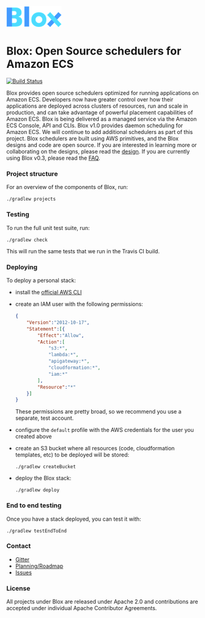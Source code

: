 # ![Logo](blox-logo.png)

# Blox: Open Source schedulers for Amazon ECS

[![Build Status](https://travis-ci.org/blox/blox.svg?branch=master)](https://travis-ci.org/blox/blox)

Blox provides open source schedulers optimized for running applications on Amazon ECS. Developers now have greater control over how their applications are deployed across clusters of resources, run and scale in production, and can take advantage of powerful placement capabilities of Amazon ECS.
Blox is being delivered as a managed service via the Amazon ECS Console, API and CLIs. Blox v1.0 provides daemon scheduling for Amazon ECS. We will continue to add additional schedulers as part of this project.
Blox schedulers are built using AWS primitives, and the Blox designs and code are open source. If you are interested in learning more or collaborating on the designs, please read the [design](docs/daemon_design.md).
If you are currently using Blox v0.3, please read the [FAQ](docs/faq.md).

### Project structure
For an overview of the components of Blox, run:

```
./gradlew projects
```

### Testing
To run the full unit test suite, run:

```
./gradlew check
```

This will run the same tests that we run in the Travis CI build.

### Deploying
To deploy a personal stack:
- install the [official AWS CLI](https://aws.amazon.com/cli/)
- create an IAM user with the following permissions:

    ```json
    {
        "Version":"2012-10-17",
        "Statement":[{
            "Effect":"Allow",
            "Action":[
                "s3:*",
                "lambda:*",
                "apigateway:*",
                "cloudformation:*",
                "iam:*"
            ],
            "Resource":"*"
        }]
    }

    ```

  These permissions are pretty broad, so we recommend you use a separate, test account.
- configure the `default` profile with the AWS credentials for the user you created above
- create an S3 bucket where all resources (code, cloudformation templates, etc) to be deployed will be stored:

    ```
    ./gradlew createBucket
    ```

- deploy the Blox stack:

    ```
    ./gradlew deploy
    ```

### End to end testing
Once you have a stack deployed, you can test it with:

```
./gradlew testEndToEnd
```

### Contact

* [Gitter](https://gitter.im/blox)
* [Planning/Roadmap](https://github.com/blox/blox/milestones)
* [Issues](https://github.com/blox/blox/issues)

### License
All projects under Blox are released under Apache 2.0 and contributions are accepted under individual Apache Contributor Agreements.
